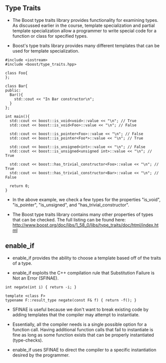 Type Traits
-----------

* The Boost type traits library provides functionality for 
  examining types.  As discussed earlier in the course, template
  specialization and partial template specialization allow a 
  programmer to write special code for a function or class for
  specified types.

* Boost's type traits library provides many different templates
  that can be used for template specialization.

```
#include <iostream>
#include <boost/type_traits.hpp>

class Foo{
};

class Bar{
public:
  Bar(){
    std::cout << "In Bar constructor\n";
  }
};

int main(){
  std::cout << boost::is_void<void>::value << "\n"; // True
  std::cout << boost::is_void<Foo>::value << "\n"; // False

  std::cout << boost::is_pointer<Foo>::value << "\n"; // False
  std::cout << boost::is_pointer<Foo*>::value << "\n"; // True

  std::cout << boost::is_unsigned<int>::value << "\n"; // False
  std::cout << boost::is_unsigned<unsigned int>::value << "\n"; // True

  std::cout << boost::has_trivial_constructor<Foo>::value << "\n"; // True
  std::cout << boost::has_trivial_constructor<Bar>::value << "\n"; // False

  return 0;
}
```

* In the above example, we check a few types for the properties "is_void", 
  "is_pointer", "is_unsigned", and "has_trivial_constructor".

* The Boost type traits library contains many other properties of types 
  that can be checked.  The full listing can be found here:
  http://www.boost.org/doc/libs/1_58_0/libs/type_traits/doc/html/index.html

enable_if
-----------

* enable_if provides the ability to choose a template based off of 
  the traits of a type.

* enable_if exploits the C++ compilation rule that Substitution 
  Failure is Not an Error (SFINAE).

```
int negate(int i) { return -i; }

template <class F>
typename F::result_type negate(const F& f) { return -f(); }
```

* SFINAE is useful because we don't want to break existing code
  by adding templates that the compiler may attempt to instantiate.

* Essentially, all the compiler needs is a single possible option 
  for a function call.  Having additional function calls that 
  fail to instantiate is fine as long as some function exists that 
  can be properly instantiated (type-checks).

* enable_if uses SFINAE to direct the compiler to a specific instantiation
  desired by the programmer.


